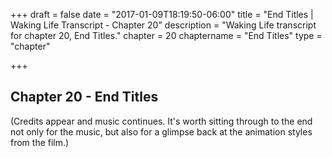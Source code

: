 +++
draft = false
date = "2017-01-09T18:19:50-06:00"
title = "End Titles | Waking Life Transcript - Chapter 20"
description = "Waking Life transcript for chapter 20, End Titles."
chapter = 20
chaptername = "End Titles"
type = "chapter"


+++

## Chapter 20 - End Titles

<p>(Credits appear and music continues. It's worth sitting through to the end not only for the music, but also for a glimpse back at the animation styles from the film.)</p>
